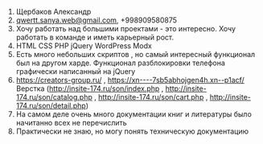 1. Щербаков Александр
2. qwertt.sanya.web@gmail.com, +998909580875
3. Хочу работать над большими проектами - это интересно. Хочу работать в команде и иметь карьерный рост. 
4. HTML CSS PHP jQuery WordPress Modx 
5. Есть много небольших скриптов , но самый интересный функционал был на другом харде. Функционал разблокировки телефона графически написанный на jQuery 
6. https://creators-group.ru/ , https://xn----7sb5abhojgen4h.xn--p1acf/ Верстка (http://insite-174.ru/son/index.php , http://insite-174.ru/son/catalog.php , http://insite-174.ru/son/cart.php , http://insite-174.ru/son/detail.php)
7. На самом деле очень много документации книг и литературы было начитанно всех не перечислить
8. Практически не знаю, но могу понять техническую документацию
